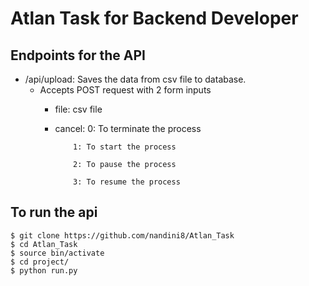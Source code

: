 # Atlan Task for Backend Developer

## Endpoints for the API
* /api/upload: Saves the data from csv file to database.
  * Accepts POST request with 2 form inputs
    * file: csv file
    * cancel: 0: To terminate the process
    
              1: To start the process
              
              2: To pause the process
              
              3: To resume the process
              

## To run the api
```
$ git clone https://github.com/nandini8/Atlan_Task
$ cd Atlan_Task
$ source bin/activate
$ cd project/
$ python run.py
```

